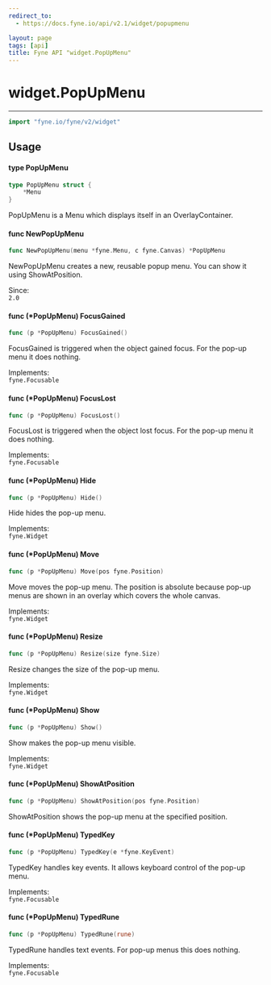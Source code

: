 ```yaml
---
redirect_to:
  - https://docs.fyne.io/api/v2.1/widget/popupmenu

layout: page
tags: [api]
title: Fyne API "widget.PopUpMenu"
---
```



# widget.PopUpMenu
---
```go
import "fyne.io/fyne/v2/widget"
```

## Usage

#### type PopUpMenu

```go
type PopUpMenu struct {
	*Menu
}
```

PopUpMenu is a Menu which displays itself in an OverlayContainer.

#### func  NewPopUpMenu

```go
func NewPopUpMenu(menu *fyne.Menu, c fyne.Canvas) *PopUpMenu
```
NewPopUpMenu creates a new, reusable popup menu. You can show it using ShowAtPosition.


<div class="since">Since: <code>
2.0</code></div>

#### func (*PopUpMenu) FocusGained

```go
func (p *PopUpMenu) FocusGained()
```
FocusGained is triggered when the object gained focus. For the pop-up menu it does nothing.


<div class="implements">Implements: <code>
fyne.Focusable</code></div>

#### func (*PopUpMenu) FocusLost

```go
func (p *PopUpMenu) FocusLost()
```
FocusLost is triggered when the object lost focus. For the pop-up menu it does nothing.


<div class="implements">Implements: <code>
fyne.Focusable</code></div>

#### func (*PopUpMenu) Hide

```go
func (p *PopUpMenu) Hide()
```
Hide hides the pop-up menu.


<div class="implements">Implements: <code>
fyne.Widget</code></div>

#### func (*PopUpMenu) Move

```go
func (p *PopUpMenu) Move(pos fyne.Position)
```
Move moves the pop-up menu. The position is absolute because pop-up menus are shown in an overlay which covers the whole canvas.


<div class="implements">Implements: <code>
fyne.Widget</code></div>

#### func (*PopUpMenu) Resize

```go
func (p *PopUpMenu) Resize(size fyne.Size)
```
Resize changes the size of the pop-up menu.


<div class="implements">Implements: <code>
fyne.Widget</code></div>

#### func (*PopUpMenu) Show

```go
func (p *PopUpMenu) Show()
```
Show makes the pop-up menu visible.


<div class="implements">Implements: <code>
fyne.Widget</code></div>

#### func (*PopUpMenu) ShowAtPosition

```go
func (p *PopUpMenu) ShowAtPosition(pos fyne.Position)
```
ShowAtPosition shows the pop-up menu at the specified position.

#### func (*PopUpMenu) TypedKey

```go
func (p *PopUpMenu) TypedKey(e *fyne.KeyEvent)
```
TypedKey handles key events. It allows keyboard control of the pop-up menu.


<div class="implements">Implements: <code>
fyne.Focusable</code></div>

#### func (*PopUpMenu) TypedRune

```go
func (p *PopUpMenu) TypedRune(rune)
```
TypedRune handles text events. For pop-up menus this does nothing.


<div class="implements">Implements: <code>
fyne.Focusable</code></div>
